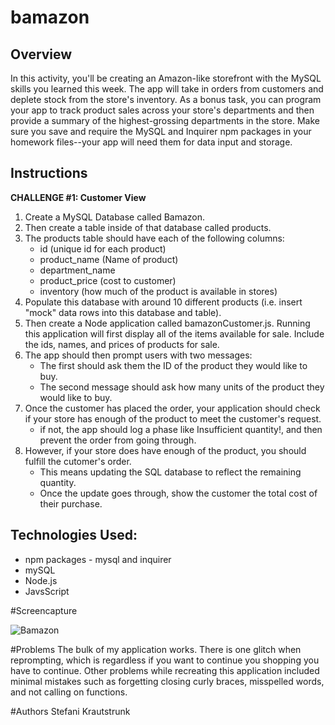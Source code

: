 # bamazon
## Overview 
In this activity, you'll be creating an Amazon-like storefront with the MySQL skills you learned this week. The app will take in orders from customers and deplete stock from the store's inventory. As a bonus task, you can program your app to track product sales across your store's departments and then provide a summary of the highest-grossing departments in the store. 
Make sure you save and require the MySQL and Inquirer npm packages in your homework files--your app will need them for data input and storage. 

## Instructions 
**CHALLENGE #1: Customer View** 
1. Create a MySQL Database called Bamazon. 
2. Then create a table inside of that database called products. 
3. The products table should have each of the following columns: 
    * id (unique id for each product)
    * product_name (Name of product)
    * department_name 
    * product_price (cost to customer)
    * inventory (how much of the product is available in stores)
4. Populate this database with around 10 different products (i.e. insert "mock" data rows into this database and table). 
5. Then create a Node application called bamazonCustomer.js. Running this application will first display all of the items available for sale. Include the ids, names, and prices of products for sale. 
6. The app should then prompt users with two messages: 
    * The first should ask them the ID of the product they would like to buy. 
    * The second message should ask how many units of the product they would like to buy. 
7. Once the customer has placed the order, your application should check if your store has enough of the product to meet the customer's request. 
    * if not, the app should log a phase like Insufficient quantity!, and then prevent the order from going through. 
8. However, if your store does have enough of the product, you should fulfill the cutomer's order. 
    * This means updating the SQL database to reflect the remaining quantity. 
    * Once the update goes through, show the customer the total cost of their purchase. 

## Technologies Used: 
* npm packages - mysql and inquirer 
* mySQL 
* Node.js 
* JavsScript


#Screencapture

![Bamazon](images/capture.png)

#Problems
The bulk of my application works. There is one glitch when reprompting, which is regardless if you want to continue you shopping you have to continue. Other problems while recreating this application included minimal mistakes such as forgetting closing curly braces, misspelled words, and not calling on functions.

#Authors
Stefani Krautstrunk